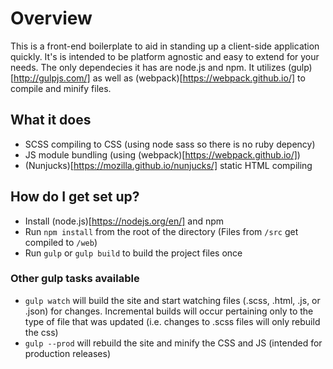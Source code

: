 # Overview #

This is a front-end boilerplate to aid in standing up a client-side application quickly. It's is intended to be platform agnostic and easy to extend for your needs. The only dependecies it has are node.js and npm. It utilizes (gulp)[http://gulpjs.com/] as well as (webpack)[https://webpack.github.io/] to compile and minify files.

## What it does ##

* SCSS compiling to CSS (using node sass so there is no ruby depency)
* JS module bundling (using (webpack)[https://webpack.github.io/])
* (Nunjucks)[https://mozilla.github.io/nunjucks/] static HTML compiling

## How do I get set up? ##

* Install (node.js)[https://nodejs.org/en/] and npm
* Run `npm install` from the root of the directory (Files from `/src` get compiled to `/web`)
* Run `gulp` or `gulp build` to build the project files once

### Other gulp tasks available ###
* `gulp watch` will build the site and start watching files (.scss, .html, .js, or .json) for changes. Incremental builds will occur pertaining only to the type of file that was updated (i.e. changes to .scss files will only rebuild the css)
* `gulp --prod` will rebuild the site and minify the CSS and JS (intended for production releases)